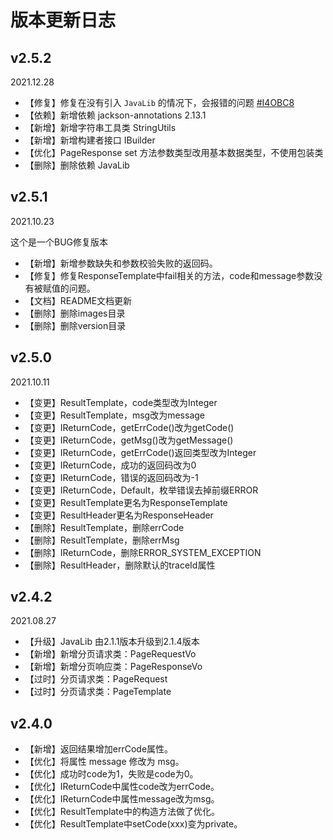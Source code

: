 # 版本更新日志

## v2.5.2

2021.12.28

- 【修复】修复在没有引入 `JavaLib` 的情况下，会报错的问题 [#I4OBC8](https://gitee.com/fengwenyi/api-result/issues/I4OBC8)
- 【依赖】新增依赖 jackson-annotations 2.13.1
- 【新增】新增字符串工具类 StringUtils
- 【新增】新增构建者接口 IBuilder
- 【优化】PageResponse set 方法参数类型改用基本数据类型，不使用包装类
- 【删除】删除依赖 JavaLib

## v2.5.1

2021.10.23

这个是一个BUG修复版本

- 【新增】新增参数缺失和参数校验失败的返回码。
- 【修复】修复ResponseTemplate中fail相关的方法，code和message参数没有被赋值的问题。
- 【文档】README文档更新
- 【删除】删除images目录
- 【删除】删除version目录

## v2.5.0

2021.10.11

- 【变更】ResultTemplate，code类型改为Integer
- 【变更】ResultTemplate，msg改为message
- 【变更】IReturnCode，getErrCode()改为getCode()
- 【变更】IReturnCode，getMsg()改为getMessage()
- 【变更】IReturnCode，getErrCode()返回类型改为Integer
- 【变更】IReturnCode，成功的返回码改为0
- 【变更】IReturnCode，错误的返回码改为-1
- 【变更】IReturnCode，Default，枚举错误去掉前缀ERROR
- 【变更】ResultTemplate更名为ResponseTemplate
- 【变更】ResultHeader更名为ResponseHeader
- 【删除】ResultTemplate，删除errCode
- 【删除】ResultTemplate，删除errMsg
- 【删除】IReturnCode，删除ERROR_SYSTEM_EXCEPTION
- 【删除】ResultHeader，删除默认的traceId属性

## v2.4.2

2021.08.27

- 【升级】JavaLib 由2.1.1版本升级到2.1.4版本
- 【新增】新增分页请求类：PageRequestVo
- 【新增】新增分页响应类：PageResponseVo
- 【过时】分页请求类：PageRequest
- 【过时】分页请求类：PageTemplate

## v2.4.0

- 【新增】返回结果增加errCode属性。
- 【优化】将属性 message 修改为 msg。
- 【优化】成功时code为1，失败是code为0。
- 【优化】IReturnCode中属性code改为errCode。
- 【优化】IReturnCode中属性message改为msg。
- 【优化】ResultTemplate中的构造方法做了优化。
- 【优化】ResultTemplate中setCode(xxx)变为private。